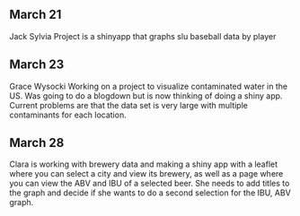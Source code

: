 ## March 21

Jack Sylvia
Project is a shinyapp that graphs slu baseball data by player

## March 23

Grace Wysocki
Working on a project to visualize contaminated water in the US. Was going to do a blogdown but is now thinking of doing a shiny app. Current problems are that the data set is very large with multiple contaminants for each location. 

## March 28

Clara is working with brewery data and making a shiny app with a leaflet where you can select a city and view its brewery, as well as a page where you can view the ABV and IBU of a selected beer. She needs to add titles to the graph and decide if she wants to do a second selection for the IBU, ABV graph.